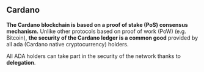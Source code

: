 ## Cardano

**The Cardano blockchain is based on a proof of stake (PoS) consensus mechanism.** Unlike other protocols based on proof of work (PoW) (e.g. Bitcoin), **the security of the Cardano ledger is a common good** provided by all ada (Cardano native cryptocurrency) holders.

All ADA holders can take part in the security of the network thanks to **delegation**.

